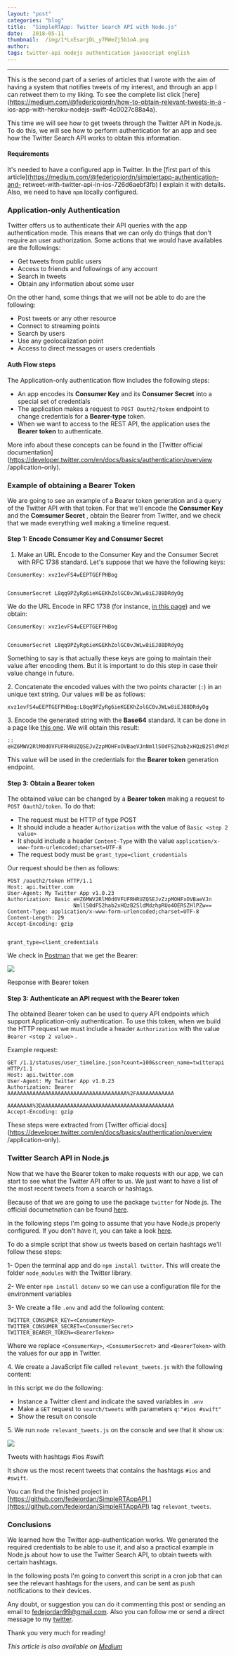 ```yaml
---
layout:	"post"
categories:	"blog"
title:	"SimpleRTApp: Twitter Search API with Node.js"
date:	2018-05-11
thumbnail:	/img/1*LxEsarjDL_y7RWeZj5b1oA.png
author:	
tags: twitter-api nodejs authentication javascript english
---
```


* * *

This is the second part of a series of articles that I wrote with the aim of
having a system that notifies tweets of my interest, and through an app I can
retweet them to my liking. To see the complete list click
[here](https://medium.com/@federicojordn/how-to-obtain-relevant-tweets-in-a
-ios-app-with-heroku-nodejs-swift-4c0027c88a4a).

This time we will see how to get tweets through the Twitter API in Node.js. To
do this, we will see how to perform authentication for an app and see how the
Twitter Search API works to obtain this information.

####  **Requirements**

It's needed to have a configured app in Twitter. In the [first part of this
article](https://medium.com/@federicojordn/simplertapp-authentication-and-
retweet-with-twitter-api-in-ios-726d6aebf3fb) I explain it with details. Also,
we need to have `npm` locally configured.

### Application-only Authentication

Twitter offers us to authenticate their API queries with the app
authentication mode. This means that we can only do things that don't require
an user authorization. Some actions that we would have availables are the
followings:

  * Get tweets from public users
  * Access to friends and followings of any account
  * Search in tweets
  * Obtain any information about some user

On the other hand, some things that we will not be able to do are the
following:

  * Post tweets or any other resource
  * Connect to streaming points
  * Search by users
  * Use any geolocalization point
  * Access to direct messages or users credentials

#### Auth Flow steps

The Application-only authentication flow includes the following steps:

  * An app encodes its **Consumer Key** and its **Consumer Secret** into a special set of credentials
  * The application makes a request to `POST Oauth2/token` endpoint to change credentials for a **Bearer-type** token.
  * When we want to access to the REST API, the application uses the **Bearer token** to authenticate.

More info about these concepts can be found in the [Twitter official
documentation](https://developer.twitter.com/en/docs/basics/authentication/overview
/application-only).

### Example of obtaining a Bearer Token

We are going to see an example of a Bearer token generation and a query of the
Twitter API with that token. For that we'll encode the **Consumer Key** and
the **Comsumer Secret** , obtain the Bearer from Twitter, and we check that we
made everything well making a timeline request.

#### Step 1: Encode Consumer Key and Consumer Secret

  1. Make an URL Encode to the Consumer Key and the Consumer Secret with RFC 1738 standard. Let's suppose that we have the following keys:

    
    
    ConsumerKey: xvz1evFS4wEEPTGEFPHBog
    
    
    ConsumerSecret L8qq9PZyRg6ieKGEKhZolGC0vJWLw8iEJ88DRdyOg

We do the URL Encode in RFC 1738 (for instance, [in this
page](https://www.urldecoder.org/)) and we obtain:

    
    
    ConsumerKey: xvz1evFS4wEEPTGEFPHBog
    
    
    ConsumerSecret L8qq9PZyRg6ieKGEKhZolGC0vJWLw8iEJ88DRdyOg

Something to say is that actually these keys are going to maintain their value
after encoding them. But it is important to do this step in case their value
change in future.

2\. Concatenate the encoded values with the two points character (`:`) in an
unique text string. Our values will be as follows:

    
    
    xvz1evFS4wEEPTGEFPHBog:L8qq9PZyRg6ieKGEKhZolGC0vJWLw8iEJ88DRdyOg

3\. Encode the generated string with the **Base64** standard. It can be done
in a page like [this one](https://www.base64encode.org/). We will obtain this
result:

    
    
    :: eHZ6MWV2RlM0d0VFUFRHRUZQSEJvZzpMOHFxOVBaeVJnNmllS0dFS2hab2xHQzB2SldMdzhpRUo4OERSZHlPZw==

This value will be used in the credentials for the **Bearer token** generation
endpoint.

#### Step 3: Obtain a Bearer token

The obtained value can be changed by a **Bearer token** making a request to
`POST Oauth2/token`. To do that:

  * The request must be HTTP of type POST
  * It should include a header `Authorization` with the value of `Basic <step 2 value>`
  * It should include a header `Content-Type` with the value `application/x-www-form-urlencoded;charset=UTF-8`
  * The request body must be `grant_type=client_credentials`

Our request should be then as follows:

    
    
    POST /oauth2/token HTTP/1.1  
    Host: api.twitter.com  
    User-Agent: My Twitter App v1.0.23  
    Authorization: Basic eHZ6MWV2RlM0d0VFUFRHRUZQSEJvZzpMOHFxOVBaeVJn  
                         NmllS0dFS2hab2xHQzB2SldMdzhpRUo4OERSZHlPZw==  
    Content-Type: application/x-www-form-urlencoded;charset=UTF-8  
    Content-Length: 29  
    Accept-Encoding: gzip
    
    
    grant_type=client_credentials

We check in [Postman](https://www.getpostman.com/) that we get the Bearer:

![](/img/1*LxEsarjDL_y7RWeZj5b1oA.png)

Response with Bearer token

#### Step 3: Authenticate an API request with the Bearer token

The obtained Bearer token can be used to query API endpoints which support
Application-only authentication. To use this token, when we build the HTTP
request we must include a header `Authorization` with the value `Bearer <step
2 value>` .

Example request:

    
    
    GET /1.1/statuses/user_timeline.json?count=100&screen_name=twitterapi HTTP/1.1  
    Host: api.twitter.com  
    User-Agent: My Twitter App v1.0.23  
    Authorization: Bearer AAAAAAAAAAAAAAAAAAAAAAAAAAAAAAAAAAAAAA%2FAAAAAAAAAAAA  
                          AAAAAAAA%3DAAAAAAAAAAAAAAAAAAAAAAAAAAAAAAAAAAAAAAAAAA  
    Accept-Encoding: gzip

These steps were extracted from [Twitter official
docs](https://developer.twitter.com/en/docs/basics/authentication/overview
/application-only).

### Twitter Search API in Node.js

Now that we have the Bearer token to make requests with our app, we can start
to see what the Twitter API offer to us. We just want to have a list of the
most recent tweets from a search or hashtags.

Because of that we are going to use the package `twitter` for Node.js. The
official documetnation can be found
[here](https://www.npmjs.com/package/twitter).

In the following steps I'm going to assume that you have Node.js properly
configured. If you don't have it, you can take a look
[here](https://nodejs.org/en/download/package-manager/).

To do a simple script that show us tweets based on certain hashtags we'll
follow these steps:

1- Open the terminal app and do `npm install twitter`. This will create the
folder `node_modules` with the Twitter library.

2- We enter `npm install dotenv` so we can use a configuration file for the
environment variables

3- We create a file `.env` and add the following content:

    
    
    TWITTER_CONSUMER_KEY=<ConsumerKey>  
    TWITTER_CONSUMER_SECRET=<ConsumerSecret>  
    TWITTER_BEARER_TOKEN=<BearerToken>

Where we replace `<ConsumerKey>`, `<ConsumerSecret>` and `<BearerToken>` with
the values for our app in Twitter.

4\. We create a JavaScript file called `relevant_tweets.js` with the following
content:

<script src="https://gist.github.com/fedejordan/c35d91dcb99c84f2cc6f5b6fafc215ac.js"></script>
In this script we do the following:

  * Instance a Twitter client and indicate the saved variables in `.env`
  * Make a `GET` request to `search/tweets` with parameters `q:"#ios #swift"`
  * Show the result on console

5\. We run `node relevant_tweets.js` on the console and see that it show us:

![](/img/1*vl1_0Y5RgoQxvb5GCQgglg.png)

Tweets with hashtags #ios #swift

It show us the most recent tweets that contains the hashtags `#ios` and
`#swift`.

You can find the finished project in
[https://github.com/fedejordan/SimpleRTAppAPI,](https://github.com/fedejordan/SimpleRTAppAPI)
tag `relevant_tweets`.

### Conclusions

We learned how the Twitter app-authentication works. We generated the required
credentials to be able to use it, and also a practical example in Node.js
about how to use the Twitter Search API, to obtain tweets with certain
hashtags.

In the following posts I'm going to convert this script in a cron job that can
see the relevant hashtags for the users, and can be sent as push notifications
to their devices.

Any doubt, or suggestion you can do it commenting this post or sending an
email to fedejordan99@gmail.com. Also you can follow me or send a direct
message to my [twitter](http://twitter.com/FedeJordan90).

Thank you very much for reading!

*This article is also available on [Medium](https://medium.com/@federicojordn/simplertapp-twitter-search-api-with-node-js-29e4664db299)*